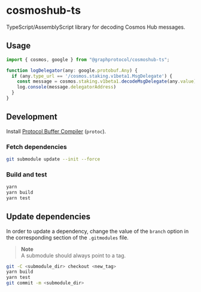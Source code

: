 # cosmoshub-ts

TypeScript/AssemblyScript library for decoding Cosmos Hub messages.

## Usage

```typescript
import { cosmos, google } from "@graphprotocol/cosmoshub-ts";

function logDelegator(any: google.protobuf.Any) {
  if (any.type_url == '/cosmos.staking.v1beta1.MsgDelegate') {
    const message = cosmos.staking.v1beta1.decodeMsgDelegate(any.value);
    log.console(message.delegatorAddress)
  }
}
```

## Development

Install [Protocol Buffer Compiler](https://github.com/protocolbuffers/protobuf/releases) (`protoc`).

### Fetch dependencies

```bash
git submodule update --init --force
```

### Build and test

```bash
yarn
yarn build
yarn test
```

## Update dependencies

In order to update a dependency, change the value of the `branch` option in the corresponding section of the `.gitmodules` file.

> **Note**<br>
> A submodule should always point to a tag.

```bash
git -C <submodule_dir> checkout <new_tag>
yarn build
yarn test
git commit -m <submodule_dir>
```
